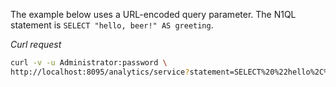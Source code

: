 The example below uses a URL-encoded query parameter.
The N1QL statement is `SELECT "hello, beer!" AS greeting`.

*Curl request*

``` sh
curl -v -u Administrator:password \
http://localhost:8095/analytics/service?statement=SELECT%20%22hello%2C%20beer%21%22%20AS%20greeting
```
